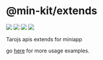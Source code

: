 # @min-kit/extends

[![](https://img.shields.io/codecov/c/github/rexerwang/min-kit?style=for-the-badge)](https://codecov.io/gh/rexerwang/min-kit)
[![](https://img.shields.io/npm/types/%40min-kit/extends?style=for-the-badge)](https://github.com/rexerwang/min-kit/tree/main/packages/extends)
[![](https://img.shields.io/npm/v/%40min-kit/extends?style=for-the-badge)](https://npm.im/@min-kit/extends)
[![](https://img.shields.io/badge/React-Tarojs-007ACC?style=for-the-badge&logo=react&logoColor=61DAFB&labelColor=20232A)](https://github.com/NervJS/taro)

Tarojs apis extends for miniapp

go [here](https://github.com/rexerwang/min-kit/tree/main/packages/example/src/pkg-extends/pages) for more usage examples.
